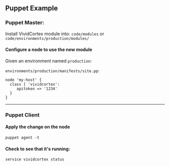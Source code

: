 ## Puppet Example

### Puppet Master:

Install VividCortex module into:
`code/modules`
or
`code/environments/production/modules/`


#### Configure a node to use the new module
Given an environment named `production`:

`environments/production/manifests/site.pp`:
```
node 'my-host' {
  class { 'vividcortex':
     apitoken => '1234'
  }
}
```

---
### Puppet Client

#### Apply the change on the node
`puppet agent -t`

#### Check to see that it's running:
`service vividcortex status`
